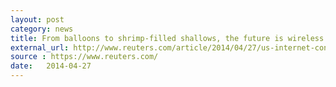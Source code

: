 ```yaml
---
layout: post
category: news
title: From balloons to shrimp-filled shallows, the future is wireless
external_url: http://www.reuters.com/article/2014/04/27/us-internet-connect-idUSBREA3Q0OH20140427
source : https://www.reuters.com/
date:   2014-04-27
---
```

